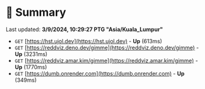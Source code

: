 # 📖 Summary
Last updated: **3/9/2024, 10:29:27 PTG "Asia/Kuala_Lumpur"**

- `GET` [https://hst.ujol.dev](https://hst.ujol.dev) - **Up** (613ms)
- `GET` [https://reddviz.deno.dev/gimme](https://reddviz.deno.dev/gimme) - **Up** (3231ms)
- `GET` [https://reddviz.amar.kim/gimme](https://reddviz.amar.kim/gimme) - **Up** (1770ms)
- `GET` [https://dumb.onrender.com](https://dumb.onrender.com) - **Up** (349ms)
